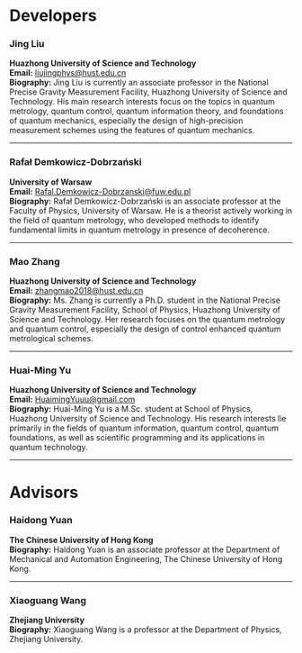 # Developers

### **Jing Liu**
**Huazhong University of Science and Technology**  
**Email:** <liujingphys@hust.edu.cn>  
**Biography:** Jing Liu is currently an associate professor in the National Precise Gravity 
Measurement Facility, Huazhong University of Science and Technology. His main research interests 
focus on the topics in quantum metrology, quantum control, quantum information theory, and 
foundations of quantum mechanics, especially the design of high-precision measurement schemes 
using the features of quantum mechanics.

---

### **Rafał Demkowicz-Dobrzański**  
**University of Warsaw**  
**Email:** <Rafal.Demkowicz-Dobrzanski@fuw.edu.pl>  
**Biography:** Rafał Demkowicz-Dobrzański is an associate professor at the Faculty of Physics, 
University of Warsaw. He is a theorist actively working in the field of quantum metrology, 
who developed methods to identify fundamental limits in quantum metrology in presence of 
decoherence.

---
### **Mao Zhang** 
**Huazhong University of Science and Technology**  
**Email:** <zhangmao2018@hust.edu.cn>  
**Biography:** Ms. Zhang is currently a Ph.D. student in the National Precise Gravity 
Measurement Facility, School of Physics, Huazhong University of Science and Technology. 
Her research focuses on the quantum metrology and quantum control, especially the design 
of control enhanced quantum metrological schemes. 

---
### **Huai-Ming Yu**  
**Huazhong University of Science and Technology**  
**Email:** <HuaimingYuuu@gmail.com>  
**Biography:** Huai-Ming Yu is a M.Sc. student at School of Physics, Huazhong University of 
Science and Technology. His research interests lie primarily in the fields of quantum information,
quantum control, quantum foundations, as well as scientific programming and its applications in
quantum technology.

---

# Advisors

### **Haidong Yuan**  
**The Chinese University of Hong Kong**  
**Biography:** Haidong Yuan is an associate professor at the Department of Mechanical 
and Automation Engineering, The Chinese University of Hong Kong.

---

### **Xiaoguang Wang**  
**Zhejiang University**  
**Biography:** Xiaoguang Wang is a professor at the Department of Physics, Zhejiang University.
